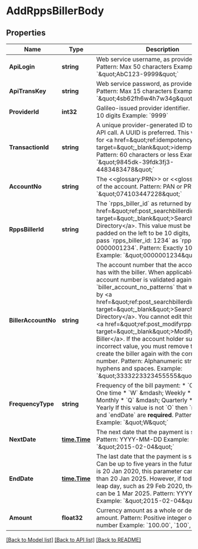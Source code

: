 # AddRppsBillerBody

## Properties
Name | Type | Description | Notes
------------ | ------------- | ------------- | -------------
**ApiLogin** | **string** | Web service username, as provided by Galileo. Pattern: Max 50 characters Example: &#x60;\&quot;AbC123-9999\&quot;&#x60; | [default to AbC123-9999]
**ApiTransKey** | **string** | Web service password, as provided by Galileo. Pattern: Max 15 characters Example: &#x60;\&quot;4sb62fh6w4h7w34g\&quot;&#x60; | [default to 4sb62fh6w4h7w34g]
**ProviderId** | **int32** | Galileo-issued provider identifier. Pattern: Max 10 digits Example: &#x60;9999&#x60; | [default to 9999]
**TransactionId** | **string** | A unique provider-generated ID to identify this API call. A UUID is preferred. This value is used for &lt;a href&#x3D;\&quot;ref:idempotency\&quot; target&#x3D;\&quot;_blank\&quot;&gt;idempotency&lt;/a&gt;. Pattern: 60 characters or less Example: &#x60;\&quot;9845dk-39fdk3fj3-4483483478\&quot;&#x60; | [default to 123e4567-e89b-12d3-a456-426614174000]
**AccountNo** | **string** | The &lt;&lt;glossary:PRN&gt;&gt; or &lt;&lt;glossary:PAN&gt;&gt; of the account. Pattern: PAN or PRN  Example: &#x60;\&quot;074103447228\&quot;&#x60; | [default to 074103447228]
**RppsBillerId** | **string** | The &#x60;rpps_biller_id&#x60; as returned by &lt;a href&#x3D;\&quot;ref:post_searchbillerdirectory\&quot; target&#x3D;\&quot;_blank\&quot;&gt;Search Biller Directory&lt;/a&gt;. This value must be zero-padded on the left to be 10 digits, so you would pass &#x60;rpps_biller_id: 1234&#x60; as &#x60;rppsBillerId: 0000001234&#x60;. Pattern: Exactly 10 digits Example: &#x60;\&quot;0000001234\&quot;&#x60; | [default to 0000001234]
**BillerAccountNo** | **string** | The account number that the account holder has with the biller. When applicable, the account number is validated against the &#x60;biller_account_no_patterns&#x60; that were returned by &lt;a href&#x3D;\&quot;ref:post_searchbillerdirectory\&quot; target&#x3D;\&quot;_blank\&quot;&gt;Search Biller Directory&lt;/a&gt;. You cannot edit this value with &lt;a href&#x3D;\&quot;ref:post_modifyrppsbiller\&quot; target&#x3D;\&quot;_blank\&quot;&gt;Modify RPPS Biller&lt;/a&gt;. If the account holder submits an incorrect value, you must remove the biller and create the biller again with the correct account number. Pattern: Alphanumeric string including hyphens and spaces. Example: &#x60;\&quot;3333223323455555\&quot;&#x60; | [default to 3333223323455555]
**FrequencyType** | **string** | Frequency of the bill payment: * &#x60;O&#x60; &amp;mdash; One time * &#x60;W&#x60; &amp;mdash; Weekly * &#x60;M&#x60; &amp;mdash; Monthly * &#x60;Q&#x60; &amp;mdash; Quarterly * &#x60;Y&#x60; &amp;mdash; Yearly  If this value is not &#x60;O&#x60; then &#x60;nextDate&#x60; and &#x60;endDate&#x60; are **required**. Pattern: One letter Example: &#x60;\&quot;W\&quot;&#x60; | [optional] [default to null]
**NextDate** | [**time.Time**](time.Time.md) | The next date that the payment is scheduled. Pattern: YYYY-MM-DD Example: &#x60;\&quot;2015-02-04\&quot;&#x60; | [optional] [default to null]
**EndDate** | [**time.Time**](time.Time.md) | The last date that the payment is scheduled. Can be up to five years in the future, so if today is 20 Jan 2020, this parameter can be no later than 20 Jan 2025. However, if today&#x27;s date is a leap day, such as 29 Feb 2020, the latest date can be 1 Mar 2025. Pattern: YYYY-MM-DD Example: &#x60;\&quot;2015-02-04\&quot;&#x60; | [optional] [default to null]
**Amount** | **float32** | Currency amount as a whole or decimal amount. Pattern: Positive integer or decimal number Example: &#x60;100.00&#x60;, &#x60;100&#x60;, or &#x60;100.73&#x60; | [optional] [default to null]

[[Back to Model list]](../README.md#documentation-for-models) [[Back to API list]](../README.md#documentation-for-api-endpoints) [[Back to README]](../README.md)

